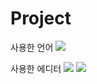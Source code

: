 # Project

사용한 언어 <a href="https://www.anaconda.com/"><img src="https://img.shields.io/badge/Python-informational??style=plastic&logo=appveyor&logo=#3776AB&logoColor=white&link=내링크"/></a>

사용한 에디터 
<img src="https://img.shields.io/badge/Jupyter-orange??style=plastic&logo=appveyor&logo=#3776AB&logoColor=white&link=내링크"/></a>
<img src="https://img.shields.io/badge/Colab-yellow??style=plastic&logo=appveyor=#3776AB&logoColor=white&link=내링크"/></a>

